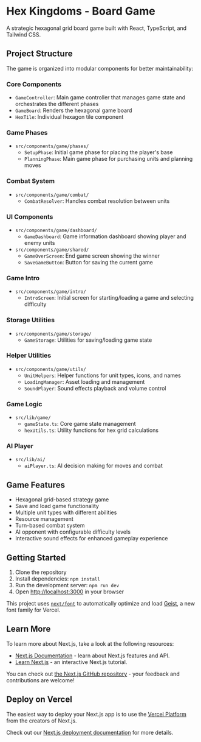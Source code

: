 # Hex Kingdoms - Board Game

A strategic hexagonal grid board game built with React, TypeScript, and Tailwind CSS.

## Project Structure

The game is organized into modular components for better maintainability:

### Core Components

- `GameController`: Main game controller that manages game state and orchestrates the different phases
- `GameBoard`: Renders the hexagonal game board
- `HexTile`: Individual hexagon tile component

### Game Phases

- `src/components/game/phases/`
  - `SetupPhase`: Initial game phase for placing the player's base
  - `PlanningPhase`: Main game phase for purchasing units and planning moves

### Combat System

- `src/components/game/combat/`
  - `CombatResolver`: Handles combat resolution between units

### UI Components

- `src/components/game/dashboard/`
  - `GameDashboard`: Game information dashboard showing player and enemy units
- `src/components/game/shared/`
  - `GameOverScreen`: End game screen showing the winner
  - `SaveGameButton`: Button for saving the current game

### Game Intro

- `src/components/game/intro/`
  - `IntroScreen`: Initial screen for starting/loading a game and selecting difficulty

### Storage Utilities

- `src/components/game/storage/`
  - `GameStorage`: Utilities for saving/loading game state

### Helper Utilities

- `src/components/game/utils/`
  - `UnitHelpers`: Helper functions for unit types, icons, and names
  - `LoadingManager`: Asset loading and management
  - `SoundPlayer`: Sound effects playback and volume control

### Game Logic

- `src/lib/game/`
  - `gameState.ts`: Core game state management
  - `hexUtils.ts`: Utility functions for hex grid calculations

### AI Player

- `src/lib/ai/`
  - `aiPlayer.ts`: AI decision making for moves and combat

## Game Features

- Hexagonal grid-based strategy game
- Save and load game functionality
- Multiple unit types with different abilities
- Resource management
- Turn-based combat system
- AI opponent with configurable difficulty levels
- Interactive sound effects for enhanced gameplay experience

## Getting Started

1. Clone the repository
2. Install dependencies: `npm install`
3. Run the development server: `npm run dev`
4. Open [http://localhost:3000](http://localhost:3000) in your browser

This project uses [`next/font`](https://nextjs.org/docs/app/building-your-application/optimizing/fonts) to automatically optimize and load [Geist](https://vercel.com/font), a new font family for Vercel.

## Learn More

To learn more about Next.js, take a look at the following resources:

- [Next.js Documentation](https://nextjs.org/docs) - learn about Next.js features and API.
- [Learn Next.js](https://nextjs.org/learn) - an interactive Next.js tutorial.

You can check out [the Next.js GitHub repository](https://github.com/vercel/next.js) - your feedback and contributions are welcome!

## Deploy on Vercel

The easiest way to deploy your Next.js app is to use the [Vercel Platform](https://vercel.com/new?utm_medium=default-template&filter=next.js&utm_source=create-next-app&utm_campaign=create-next-app-readme) from the creators of Next.js.

Check out our [Next.js deployment documentation](https://nextjs.org/docs/app/building-your-application/deploying) for more details.
